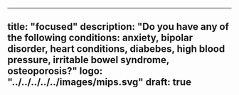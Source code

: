 
---
title: "focused"
description: "Do you have any of the following conditions: anxiety, bipolar disorder, heart conditions, diabebes, high blood pressure, irritable bowel syndrome, osteoporosis?"
logo: "../../../../../images/mips.svg"
draft: true
---
